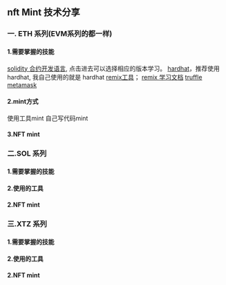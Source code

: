 ## nft Mint 技术分享

### 一. ETH 系列(EVM系列的都一样)
#### 1.需要掌握的技能

[solidity 合约开发语言](https://docs.soliditylang.org/en/v0.8.14/), 点击进去可以选择相应的版本学习。
[hardhat](https://hardhat.org/getting-started/)，推荐使用 hardhat, 我自己使用的就是 hardhat
[remix工具](http://remix.ethereum.org/)； [remix 学习文档](https://remix-ide.readthedocs.io/en/latest/)
[truffle](https://trufflesuite.com/docs/)
[metamask](https://metamask.io/)

#### 2.mint方式
使用工具mint
自己写代码mint

#### 3.NFT mint


### 二.SOL 系列
#### 1.需要掌握的技能
#### 2.使用的工具
#### 2.NFT mint

### 三.XTZ 系列
#### 1.需要掌握的技能
#### 2.使用的工具
#### 2.NFT mint

